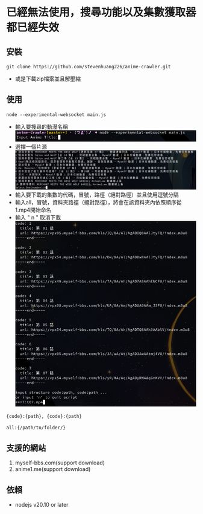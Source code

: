 # 已經無法使用，搜尋功能以及集數獲取器都已經失效

## 安裝
```
git clone https://github.com/stevenhuang226/anime-crawler.git
```
- 或是下載zip檔案並且解壓縮
## 使用
```
node --experimental-websocket main.js
```
- 輸入要搜尋的動漫名稱
![pic1](src/pic1.png)
- 選擇一個片源
![pic2](src/pic2.png)
- 輸入要下載的集數的代碼，冒號，路徑（絕對路徑）並且使用逗號分隔
- 輸入all，冒號，資料夾路徑（絕對路徑），將會在該資料夾內依照順序從1.mp4開始命名
- 輸入 " n " 取消下載
![pic3](src/pic3.png)
```
{code}:{path}, {code}:{path}
```
```
all:{/path/to/folder/}
```
## 支援的網站
1. myself-bbs.com(support download)
2. anime1.me(support download)
## 依賴
- nodejs v20.10 or later
